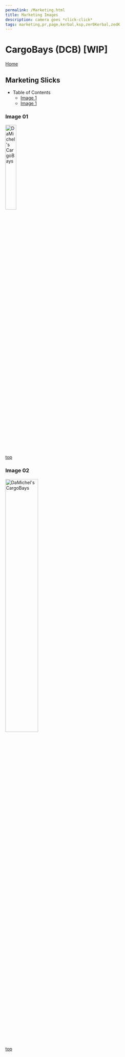 ```yaml
---
permalink: /Marketing.html
title: Marketing Images
description: camera goes *click-click*
tags: marketing,pr,page,kerbal,ksp,zer0Kerbal,zedK
---
```

<!-- Marketing.md v1.0.0.0
CargoBays (DCB)
created: 18 Apr 2014
updated: 13 Apr 2023

TEMPLATE: Marketing.md v1.0.2.0
created: 13 Apr 2022
updated: 27 Mar 2023

based upon work by Lisias

this file:
    CC BY-ND 4.0 by zer0Kerbal
    and used with express permission from zer0Kerbal -->

<script src="https://kit.fontawesome.com/0ea5493613.js" crossorigin="anonymous"></script>
<i class="fa-solid fa-user-astronaut fa-beat-fade fa-3x" style="--fa-beat-fade-opacity: 0.1; --fa-beat-fade-scale: 1.25;color: #BADA55" ></i>

# CargoBays (DCB) [WIP]

[Home](./index.md)

## Marketing Slicks

* Table of Contents
  * [Image 1](#image-01)
  * [Image 1](#image-02)

### Image 01

<img src="https://raw.githubusercontent.com/zer0Kerbal/CargoBays/master/img/9-CargoBay.jpg" alt="DaMichel's CargoBays" width="26%" height="26%">

[top](#table-of-contents)

### Image 02

<img src="https://raw.githubusercontent.com/zer0Kerbal/CargoBays/master/img/13-CargoBay.jpg" alt="DaMichel's CargoBays" width="45%" height="45%">

[top](#table-of-contents)

<!-- this file CC BY-ND 4.0 by zer0Kerbal -->
